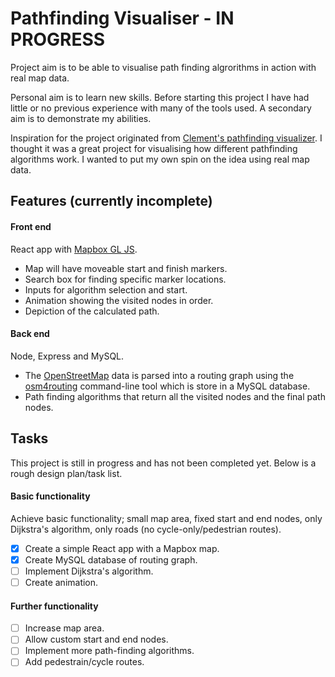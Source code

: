 # Pathfinding Visualiser - IN PROGRESS

Project aim is to be able to visualise path finding algrorithms in action with real map data.

Personal aim is to learn new skills. Before starting this project I have had little or no previous experience with many of the tools used.
A secondary aim is to demonstrate my abilities.

Inspiration for the project originated from [Clement's pathfinding visualizer](https://clementmihailescu.github.io/Pathfinding-Visualizer/).
I thought it was a great project for visualising how different pathfinding algorithms work.
I wanted to put my own spin on the idea using real map data.

## Features (currently incomplete)

#### Front end

React app with [Mapbox GL JS](https://www.mapbox.com/).

- Map will have moveable start and finish markers.
- Search box for finding specific marker locations.
- Inputs for algorithm selection and start.
- Animation showing the visited nodes in order.
- Depiction of the calculated path.

#### Back end

Node, Express and MySQL.

- The [OpenStreetMap](https://www.openstreetmap.org/) data is parsed into a routing graph using the [osm4routing](https://github.com/Tristramg/osm4routing) command-line tool which is store in a MySQL database.
- Path finding algorithms that return all the visited nodes and the final path nodes.

## Tasks

This project is still in progress and has not been completed yet.
Below is a rough design plan/task list.

#### Basic functionality

Achieve basic functionality; small map area, fixed start and end nodes, only Dijkstra's algorithm, only roads (no cycle-only/pedestrian routes).

- [x] Create a simple React app with a Mapbox map.
- [x] Create MySQL database of routing graph.
- [ ] Implement Dijkstra's algorithm.
- [ ] Create animation.

#### Further functionality

- [ ] Increase map area.
- [ ] Allow custom start and end nodes.
- [ ] Implement more path-finding algorithms.
- [ ] Add pedestrain/cycle routes.

